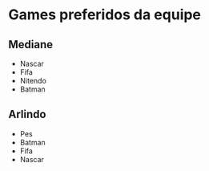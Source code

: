 # Games preferidos da equipe

## Mediane   
* Nascar
* Fifa
* Nitendo
* Batman 

## Arlindo

* Pes
* Batman
* Fifa
* Nascar
